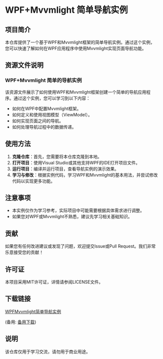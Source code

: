 # WPF+Mvvmlight 简单导航实例

## 项目简介

本仓库提供了一个基于WPF和Mvvmlight框架的简单导航实例。通过这个实例，您可以快速了解如何在WPF应用程序中使用Mvvmlight实现页面导航功能。

## 资源文件说明

### WPF+Mvvmlight 简单的导航实例

该资源文件展示了如何使用WPF和Mvvmlight框架创建一个简单的导航应用程序。通过这个实例，您可以学习到以下内容：

- 如何在WPF中配置Mvvmlight框架。
- 如何定义和使用视图模型（ViewModel）。
- 如何实现页面之间的导航。
- 如何处理导航过程中的数据传递。

## 使用方法

1. **克隆仓库**：首先，您需要将本仓库克隆到本地。
2. **打开项目**：使用Visual Studio或其他支持WPF的IDE打开项目文件。
3. **运行项目**：编译并运行项目，查看导航实例的演示效果。
4. **学习与修改**：根据实例代码，学习WPF和Mvvmlight的基本用法，并尝试修改代码以实现更多功能。

## 注意事项

- 本实例仅作为学习参考，实际项目中可能需要根据具体需求进行调整。
- 如果您对WPF或Mvvmlight不熟悉，建议先学习相关基础知识。

## 贡献

如果您有任何改进建议或发现了问题，欢迎提交Issue或Pull Request。我们非常乐意接受您的贡献！

## 许可证

本项目采用MIT许可证，详情请参阅LICENSE文件。

## 下载链接
[WPFMvvmlight简单导航实例](https://pan.quark.cn/s/392a67bfaf45) 

(备用: [备用下载](https://pan.baidu.com/s/1njwXxZc0PK400ZQ7Ty9CBw?pwd=1234))

## 说明

该仓库仅用于学习交流，请勿用于商业用途。

